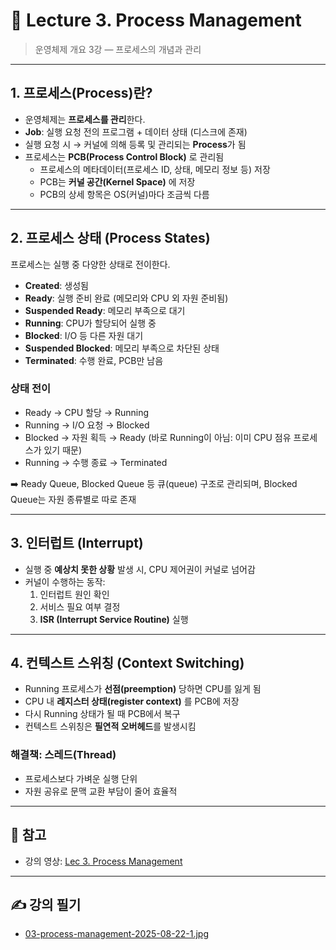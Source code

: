 # 📘 Lecture 3. Process Management

> 운영체제 개요 3강 — 프로세스의 개념과 관리

---

## 1. 프로세스(Process)란?

-   운영체제는 **프로세스를 관리**한다.
-   **Job**: 실행 요청 전의 프로그램 + 데이터 상태 (디스크에 존재)
-   실행 요청 시 → 커널에 의해 등록 및 관리되는 **Process**가 됨
-   프로세스는 **PCB(Process Control Block)** 로 관리됨
    -   프로세스의 메타데이터(프로세스 ID, 상태, 메모리 정보 등) 저장
    -   PCB는 **커널 공간(Kernel Space)** 에 저장
    -   PCB의 상세 항목은 OS(커널)마다 조금씩 다름

---

## 2. 프로세스 상태 (Process States)

프로세스는 실행 중 다양한 상태로 전이한다.

-   **Created**: 생성됨
-   **Ready**: 실행 준비 완료 (메모리와 CPU 외 자원 준비됨)
-   **Suspended Ready**: 메모리 부족으로 대기
-   **Running**: CPU가 할당되어 실행 중
-   **Blocked**: I/O 등 다른 자원 대기
-   **Suspended Blocked**: 메모리 부족으로 차단된 상태
-   **Terminated**: 수행 완료, PCB만 남음

### 상태 전이

-   Ready → CPU 할당 → Running
-   Running → I/O 요청 → Blocked
-   Blocked → 자원 획득 → Ready (바로 Running이 아님: 이미 CPU 점유 프로세스가 있기 때문)
-   Running → 수행 종료 → Terminated

➡️ Ready Queue, Blocked Queue 등 큐(queue) 구조로 관리되며, Blocked Queue는 자원 종류별로 따로 존재

---

## 3. 인터럽트 (Interrupt)

-   실행 중 **예상치 못한 상황** 발생 시, CPU 제어권이 커널로 넘어감
-   커널이 수행하는 동작:
    1. 인터럽트 원인 확인
    2. 서비스 필요 여부 결정
    3. **ISR (Interrupt Service Routine)** 실행

---

## 4. 컨텍스트 스위칭 (Context Switching)

-   Running 프로세스가 **선점(preemption)** 당하면 CPU를 잃게 됨
-   CPU 내 **레지스터 상태(register context)** 를 PCB에 저장
-   다시 Running 상태가 될 때 PCB에서 복구
-   컨텍스트 스위칭은 **필연적 오버헤드**를 발생시킴

### 해결책: 스레드(Thread)

-   프로세스보다 가벼운 실행 단위
-   자원 공유로 문맥 교환 부담이 줄어 효율적

---

## 📒 참고

-   강의 영상: [Lec 3. Process Management](https://www.youtube.com/watch?v=EdTtGv9w2sA&list=PLBrGAFAIyf5rby7QylRc6JxU5lzQ9c4tN&index=5)

---

## ✍️ 강의 필기

-   [03-process-management-2025-08-22-1.jpg](./notes/03-process-management-2025-08-22-1.jpg)
